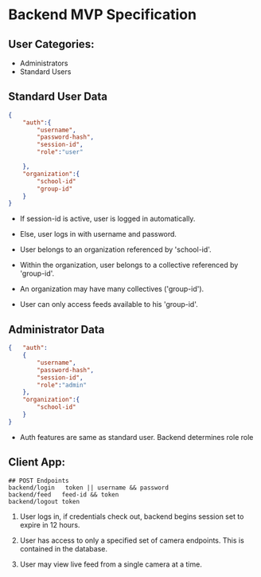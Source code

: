 # Backend MVP Specification

## User Categories:

-   Administrators
-   Standard Users

## Standard User Data

```json
{
    "auth":{
        "username",
        "password-hash",
        "session-id",
        "role":"user"

    },
    "organization":{
        "school-id"
        "group-id"
    }
}
```

-   If session-id is active, user is logged in automatically.

-   Else, user logs in with username and password.

-   User belongs to an organization referenced by 'school-id'.

-   Within the organization, user belongs to a collective referenced by 'group-id'.

-   An organization may have many collectives ('group-id').

-   User can only access feeds available to his 'group-id'.

## Administrator Data

```json
{   "auth":
    {
        "username",
        "password-hash",
        "session-id",
        "role":"admin"
    },
    "organization":{
        "school-id"
    }
}
```

-   Auth features are same as standard user. Backend determines role role

## Client App:

```
## POST Endpoints
backend/login   token || username && password
backend/feed   feed-id && token
backend/logout token
```

1. User logs in, if credentials check out, backend begins session set to expire in 12 hours.

2. User has access to only a specified set of camera endpoints. This is contained in the database.

3. User may view live feed from a single camera at a time.
